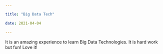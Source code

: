 ```yaml
---

title: "Big Data Tech"

date: 2021-04-04

---
```



It is an amazing experience to learn Big Data Technologies.
It is hard work but fun!
Love it!
